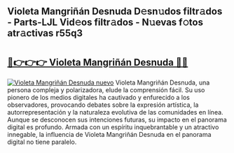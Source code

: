 ## Violeta Mangriñán Desnuda D𝚎sn𝚞dos filtr𝚊dos - Parts-LJL Vid𝚎os filtr𝚊dos - N𝚞evas f𝚘tos atr𝚊ctivas r55q3

# <h2><a href="http://mbbwo8y.tromn.icu/?c=Violeta+Mangri%c3%b1%c3%a1n+Desnuda">🔗👉👉👉 Violeta Mangriñán Desnuda 🔗🔗</a></h2>

[![Violeta Mangriñán Desnuda nuevo](https://i.imgur.com/pEAQMta.gif)](http://mbbwo8y.tromn.icu/?c=Violeta+Mangri%c3%b1%c3%a1n+Desnuda)
Violeta Mangriñán Desnuda, una persona compleja y polarizadora, elude la comprensión fácil. Su uso pionero de los medios digitales ha cautivado y enfurecido a los observadores, provocando debates sobre la expresión artística, la autorrepresentación y la naturaleza evolutiva de las comunidades en línea. Aunque se desconocen sus intenciones futuras, su impacto en el panorama digital es profundo. Armada con un espíritu inquebrantable y un atractivo innegable, la influencia de Violeta Mangriñán Desnuda en el panorama digital no tiene paralelo.
